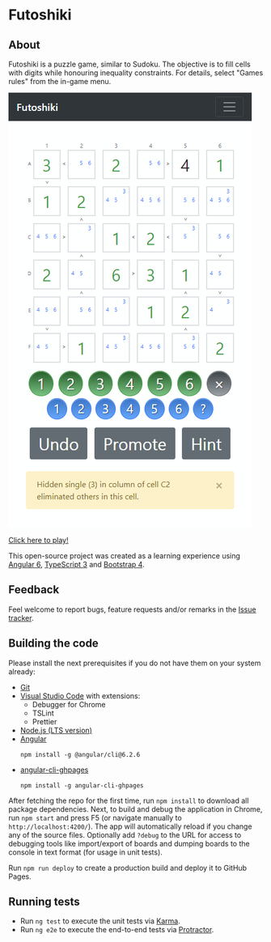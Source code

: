 # Futoshiki

## About

Futoshiki is a puzzle game, similar to Sudoku. The objective is to fill cells with digits while honouring inequality constraints. For details, select "Games rules" from the in-game menu.

<a href="https://bkoelman.github.io/Futoshiki/">
<kbd>
  <img src="https://github.com/bkoelman/Futoshiki/blob/master/futoshiki-demo.png">
</kbd>
</a>

[Click here to play!](https://bkoelman.github.io/Futoshiki/)

This open-source project was created as a learning experience using [Angular 6](https://angular.io/), [TypeScript 3](https://www.typescriptlang.org/) and [Bootstrap 4](https://getbootstrap.com/).

## Feedback

Feel welcome to report bugs, feature requests and/or remarks in the [Issue tracker](https://github.com/bkoelman/Futoshiki/issues).

## Building the code

Please install the next prerequisites if you do not have them on your system already:

- [Git](https://git-scm.com/)
- [Visual Studio Code](https://code.visualstudio.com/) with extensions:
  - Debugger for Chrome
  - TSLint
  - Prettier
- [Node.js (LTS version)](https://nodejs.org/en/)
- [Angular](https://angular.io/guide/quickstart)
  ```
  npm install -g @angular/cli@6.2.6
  ```
- [angular-cli-ghpages](https://alligator.io/angular/deploying-angular-app-github-pages/)
  ```
  npm install -g angular-cli-ghpages
  ```

After fetching the repo for the first time, run `npm install` to download all package dependencies.
Next, to build and debug the application in Chrome, run `npm start` and press F5 (or navigate manually to `http://localhost:4200/`).
The app will automatically reload if you change any of the source files.
Optionally add `?debug` to the URL for access to debugging tools like import/export of boards and dumping boards to the console in text format (for usage in unit tests).

Run `npm run deploy` to create a production build and deploy it to GitHub Pages.

## Running tests

- Run `ng test` to execute the unit tests via [Karma](https://karma-runner.github.io).
- Run `ng e2e` to execute the end-to-end tests via [Protractor](http://www.protractortest.org/).
